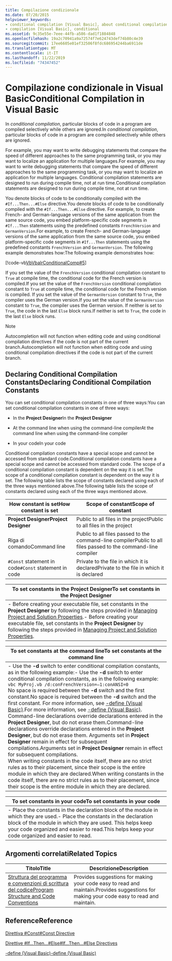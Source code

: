 ```yaml
---
title: Compilazione condizionale
ms.date: 07/20/2015
helpviewer_keywords:
- conditional compilation [Visual Basic], about conditional compilation
- compilation [Visual Basic], conditional
ms.assetid: 9c35e55e-7eee-44fb-a586-dad1f1884848
ms.openlocfilehash: 19a2c70941a9a72574f7e624743def74b80c4e39
ms.sourcegitcommit: 17ee6605e01ef32506f8fdc686954244ba6911de
ms.translationtype: MT
ms.contentlocale: it-IT
ms.lasthandoff: 11/22/2019
ms.locfileid: "74347452"
---
```

# <a name="conditional-compilation-in-visual-basic"></a><span data-ttu-id="a5729-102">Compilazione condizionale in Visual Basic</span><span class="sxs-lookup"><span data-stu-id="a5729-102">Conditional Compilation in Visual Basic</span></span>
<span data-ttu-id="a5729-103">In *conditional compilation*, particular blocks of code in a program are compiled selectively while others are ignored.</span><span class="sxs-lookup"><span data-stu-id="a5729-103">In *conditional compilation*, particular blocks of code in a program are compiled selectively while others are ignored.</span></span>  
  
 <span data-ttu-id="a5729-104">For example, you may want to write debugging statements that compare the speed of different approaches to the same programming task, or you may want to localize an application for multiple languages.</span><span class="sxs-lookup"><span data-stu-id="a5729-104">For example, you may want to write debugging statements that compare the speed of different approaches to the same programming task, or you may want to localize an application for multiple languages.</span></span> <span data-ttu-id="a5729-105">Conditional compilation statements are designed to run during compile time, not at run time.</span><span class="sxs-lookup"><span data-stu-id="a5729-105">Conditional compilation statements are designed to run during compile time, not at run time.</span></span>  
  
 <span data-ttu-id="a5729-106">You denote blocks of code to be conditionally compiled with the `#If...Then...#Else` directive.</span><span class="sxs-lookup"><span data-stu-id="a5729-106">You denote blocks of code to be conditionally compiled with the `#If...Then...#Else` directive.</span></span> <span data-ttu-id="a5729-107">For example, to create French- and German-language versions of the same application from the same source code, you embed platform-specific code segments in `#If...Then` statements using the predefined constants `FrenchVersion` and `GermanVersion`.</span><span class="sxs-lookup"><span data-stu-id="a5729-107">For example, to create French- and German-language versions of the same application from the same source code, you embed platform-specific code segments in `#If...Then` statements using the predefined constants `FrenchVersion` and `GermanVersion`.</span></span> <span data-ttu-id="a5729-108">The following example demonstrates how:</span><span class="sxs-lookup"><span data-stu-id="a5729-108">The following example demonstrates how:</span></span>  
  
 [!code-vb[VbVbalrConditionalComp#5](~/samples/snippets/visualbasic/VS_Snippets_VBCSharp/VbVbalrConditionalComp/VB/Class1.vb#5)]  
  
 <span data-ttu-id="a5729-109">If you set the value of the `FrenchVersion` conditional compilation constant to `True` at compile time, the conditional code for the French version is compiled.</span><span class="sxs-lookup"><span data-stu-id="a5729-109">If you set the value of the `FrenchVersion` conditional compilation constant to `True` at compile time, the conditional code for the French version is compiled.</span></span> <span data-ttu-id="a5729-110">If you set the value of the `GermanVersion` constant to `True`, the compiler uses the German version.</span><span class="sxs-lookup"><span data-stu-id="a5729-110">If you set the value of the `GermanVersion` constant to `True`, the compiler uses the German version.</span></span> <span data-ttu-id="a5729-111">If neither is set to `True`, the code in the last `Else` block runs.</span><span class="sxs-lookup"><span data-stu-id="a5729-111">If neither is set to `True`, the code in the last `Else` block runs.</span></span>  
  
> [!NOTE]
> <span data-ttu-id="a5729-112">Autocompletion will not function when editing code and using conditional compilation directives if the code is not part of the current branch.</span><span class="sxs-lookup"><span data-stu-id="a5729-112">Autocompletion will not function when editing code and using conditional compilation directives if the code is not part of the current branch.</span></span>  
  
## <a name="declaring-conditional-compilation-constants"></a><span data-ttu-id="a5729-113">Declaring Conditional Compilation Constants</span><span class="sxs-lookup"><span data-stu-id="a5729-113">Declaring Conditional Compilation Constants</span></span>  
 <span data-ttu-id="a5729-114">You can set conditional compilation constants in one of three ways:</span><span class="sxs-lookup"><span data-stu-id="a5729-114">You can set conditional compilation constants in one of three ways:</span></span>  
  
- <span data-ttu-id="a5729-115">In the **Project Designer**</span><span class="sxs-lookup"><span data-stu-id="a5729-115">In the **Project Designer**</span></span>  
  
- <span data-ttu-id="a5729-116">At the command line when using the command-line compiler</span><span class="sxs-lookup"><span data-stu-id="a5729-116">At the command line when using the command-line compiler</span></span>  
  
- <span data-ttu-id="a5729-117">In your code</span><span class="sxs-lookup"><span data-stu-id="a5729-117">In your code</span></span>  
  
 <span data-ttu-id="a5729-118">Conditional compilation constants have a special scope and cannot be accessed from standard code.</span><span class="sxs-lookup"><span data-stu-id="a5729-118">Conditional compilation constants have a special scope and cannot be accessed from standard code.</span></span> <span data-ttu-id="a5729-119">The scope of a conditional compilation constant is dependent on the way it is set.</span><span class="sxs-lookup"><span data-stu-id="a5729-119">The scope of a conditional compilation constant is dependent on the way it is set.</span></span> <span data-ttu-id="a5729-120">The following table lists the scope of constants declared using each of the three ways mentioned above.</span><span class="sxs-lookup"><span data-stu-id="a5729-120">The following table lists the scope of constants declared using each of the three ways mentioned above.</span></span>  
  
|<span data-ttu-id="a5729-121">How constant is set</span><span class="sxs-lookup"><span data-stu-id="a5729-121">How constant is set</span></span>|<span data-ttu-id="a5729-122">Scope of constant</span><span class="sxs-lookup"><span data-stu-id="a5729-122">Scope of constant</span></span>|  
|---|---|  
|<span data-ttu-id="a5729-123">**Project Designer**</span><span class="sxs-lookup"><span data-stu-id="a5729-123">**Project Designer**</span></span>|<span data-ttu-id="a5729-124">Public to all files in the project</span><span class="sxs-lookup"><span data-stu-id="a5729-124">Public to all files in the project</span></span>|  
|<span data-ttu-id="a5729-125">Riga di comando</span><span class="sxs-lookup"><span data-stu-id="a5729-125">Command line</span></span>|<span data-ttu-id="a5729-126">Public to all files passed to the command-line compiler</span><span class="sxs-lookup"><span data-stu-id="a5729-126">Public to all files passed to the command-line compiler</span></span>|  
|<span data-ttu-id="a5729-127">`#Const` statement in code</span><span class="sxs-lookup"><span data-stu-id="a5729-127">`#Const` statement in code</span></span>|<span data-ttu-id="a5729-128">Private to the file in which it is declared</span><span class="sxs-lookup"><span data-stu-id="a5729-128">Private to the file in which it is declared</span></span>|  
  
|<span data-ttu-id="a5729-129">To set constants in the Project Designer</span><span class="sxs-lookup"><span data-stu-id="a5729-129">To set constants in the Project Designer</span></span>|  
|---|  
|<span data-ttu-id="a5729-130">-   Before creating your executable file, set constants in the **Project Designer** by following the steps provided in [Managing Project and Solution Properties](/visualstudio/ide/managing-project-and-solution-properties).</span><span class="sxs-lookup"><span data-stu-id="a5729-130">-   Before creating your executable file, set constants in the **Project Designer** by following the steps provided in [Managing Project and Solution Properties](/visualstudio/ide/managing-project-and-solution-properties).</span></span>|  
  
|<span data-ttu-id="a5729-131">To set constants at the command line</span><span class="sxs-lookup"><span data-stu-id="a5729-131">To set constants at the command line</span></span>|  
|---|  
|<span data-ttu-id="a5729-132">-   Use the **-d** switch to enter conditional compilation constants, as in the following example:</span><span class="sxs-lookup"><span data-stu-id="a5729-132">-   Use the **-d** switch to enter conditional compilation constants, as in the following example:</span></span><br />     `vbc MyProj.vb /d:conFrenchVersion=–1:conANSI=0`<br />     <span data-ttu-id="a5729-133">No space is required between the **-d** switch and the first constant.</span><span class="sxs-lookup"><span data-stu-id="a5729-133">No space is required between the **-d** switch and the first constant.</span></span> <span data-ttu-id="a5729-134">For more information, see [-define (Visual Basic)](../../../visual-basic/reference/command-line-compiler/define.md).</span><span class="sxs-lookup"><span data-stu-id="a5729-134">For more information, see [-define (Visual Basic)](../../../visual-basic/reference/command-line-compiler/define.md).</span></span><br />     <span data-ttu-id="a5729-135">Command-line declarations override declarations entered in the **Project Designer**, but do not erase them.</span><span class="sxs-lookup"><span data-stu-id="a5729-135">Command-line declarations override declarations entered in the **Project Designer**, but do not erase them.</span></span> <span data-ttu-id="a5729-136">Arguments set in **Project Designer** remain in effect for subsequent compilations.</span><span class="sxs-lookup"><span data-stu-id="a5729-136">Arguments set in **Project Designer** remain in effect for subsequent compilations.</span></span><br />     <span data-ttu-id="a5729-137">When writing constants in the code itself, there are no strict rules as to their placement, since their scope is the entire module in which they are declared.</span><span class="sxs-lookup"><span data-stu-id="a5729-137">When writing constants in the code itself, there are no strict rules as to their placement, since their scope is the entire module in which they are declared.</span></span>|  
  
|<span data-ttu-id="a5729-138">To set constants in your code</span><span class="sxs-lookup"><span data-stu-id="a5729-138">To set constants in your code</span></span>|  
|---|  
|<span data-ttu-id="a5729-139">-   Place the constants in the declaration block of the module in which they are used.</span><span class="sxs-lookup"><span data-stu-id="a5729-139">-   Place the constants in the declaration block of the module in which they are used.</span></span> <span data-ttu-id="a5729-140">This helps keep your code organized and easier to read.</span><span class="sxs-lookup"><span data-stu-id="a5729-140">This helps keep your code organized and easier to read.</span></span>|  
  
## <a name="related-topics"></a><span data-ttu-id="a5729-141">Argomenti correlati</span><span class="sxs-lookup"><span data-stu-id="a5729-141">Related Topics</span></span>  
  
|<span data-ttu-id="a5729-142">Titolo</span><span class="sxs-lookup"><span data-stu-id="a5729-142">Title</span></span>|<span data-ttu-id="a5729-143">Descrizione</span><span class="sxs-lookup"><span data-stu-id="a5729-143">Description</span></span>|  
|---|---|  
|[<span data-ttu-id="a5729-144">Struttura del programma e convenzioni di scrittura del codice</span><span class="sxs-lookup"><span data-stu-id="a5729-144">Program Structure and Code Conventions</span></span>](../../../visual-basic/programming-guide/program-structure/program-structure-and-code-conventions.md)|<span data-ttu-id="a5729-145">Provides suggestions for making your code easy to read and maintain.</span><span class="sxs-lookup"><span data-stu-id="a5729-145">Provides suggestions for making your code easy to read and maintain.</span></span>|  
  
## <a name="reference"></a><span data-ttu-id="a5729-146">Reference</span><span class="sxs-lookup"><span data-stu-id="a5729-146">Reference</span></span>  
 [<span data-ttu-id="a5729-147">Direttiva #Const</span><span class="sxs-lookup"><span data-stu-id="a5729-147">#Const Directive</span></span>](../../../visual-basic/language-reference/directives/const-directive.md)  
  
 [<span data-ttu-id="a5729-148">Direttive #If...Then...#Else</span><span class="sxs-lookup"><span data-stu-id="a5729-148">#If...Then...#Else Directives</span></span>](../../../visual-basic/language-reference/directives/if-then-else-directives.md)  
  
 [<span data-ttu-id="a5729-149">-define (Visual Basic)</span><span class="sxs-lookup"><span data-stu-id="a5729-149">-define (Visual Basic)</span></span>](../../../visual-basic/reference/command-line-compiler/define.md)
